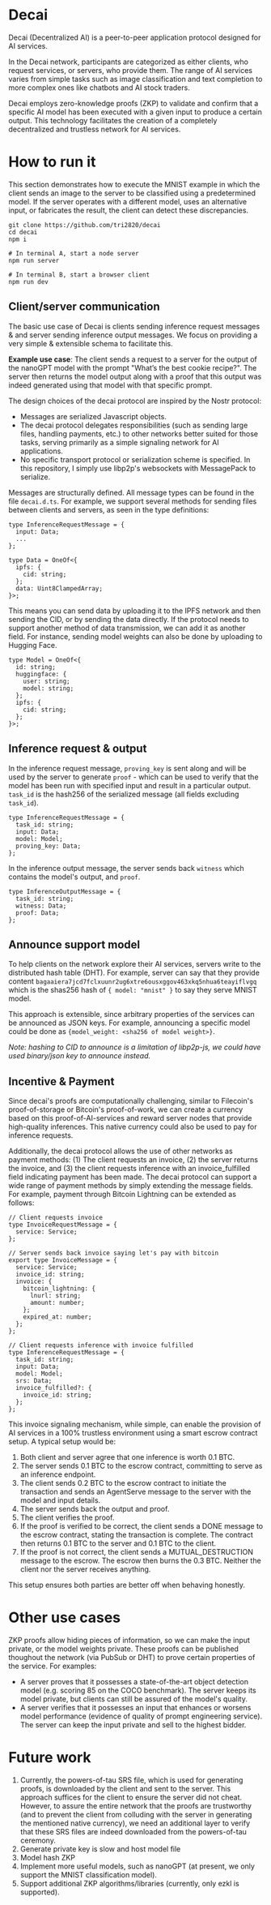 # Decai

Decai (Decentralized AI) is a peer-to-peer application protocol designed for AI services. 

In the Decai network, participants are categorized as either clients, who request services, or servers, who provide them. The range of AI services varies from simple tasks such as image classification and text completion to more complex ones like chatbots and AI stock traders.

Decai employs zero-knowledge proofs (ZKP) to validate and confirm that a specific AI model has been executed with a given input to produce a certain output. This technology facilitates the creation of a completely decentralized and trustless network for AI services.

# How to run it
This section demonstrates how to execute the MNIST example in which the client sends an image to the server to be classified using a predetermined model. If the server operates with a different model, uses an alternative input, or fabricates the result, the client can detect these discrepancies.


```
git clone https://github.com/tri2820/decai
cd decai
npm i

# In terminal A, start a node server
npm run server

# In terminal B, start a browser client
npm run dev
```

## Client/server communication
The basic use case of Decai is clients sending inference request messages & and server sending inference output messages. We focus on providing a very simple & extensible schema to facilitate this.

**Example use case**: The client sends a request to a server for the output of the nanoGPT model with the prompt "What’s the best cookie recipe?". The server then returns the model output along with a proof that this output was indeed generated using that model with that specific prompt.

The design choices of the decai protocol are inspired by the Nostr protocol:
- Messages are serialized Javascript objects.
- The decai protocol delegates responsibilities (such as sending large files, handling payments, etc.) to other networks better suited for those tasks, serving primarily as a simple signaling network for AI applications.
- No specific transport protocol or serialization scheme is specified. In this repository, I simply use libp2p's websockets with MessagePack to serialize.

Messages are structurally defined. All message types can be found in the file `decai.d.ts`. For example, we support several methods for sending files between clients and servers, as seen in the type definitions:

```
type InferenceRequestMessage = {
  input: Data;
  ...
};

type Data = OneOf<{
  ipfs: {
    cid: string;
  };
  data: Uint8ClampedArray;
}>;
```

This means you can send data by uploading it to the IPFS network and then sending the CID, or by sending the data directly. If the protocol needs to support another method of data transmission, we can add it as another field. For instance, sending model weights can also be done by uploading to Hugging Face.

```
type Model = OneOf<{
  id: string;
  huggingface: {
    user: string;
    model: string;
  };
  ipfs: {
    cid: string;
  };
}>;
```


## Inference request & output
In the inference request message, `proving_key` is sent along and will be used by the server to generate `proof` - which can be used to verify that the model has been run with specified input and result in a particular output. `task_id` is the hash256 of the serialized message (all fields excluding `task_id`).

```
type InferenceRequestMessage = {
  task_id: string;
  input: Data;
  model: Model;
  proving_key: Data;
};
```

In the inference output message, the server sends back `witness` which contains the model's output, and `proof`. 
```
type InferenceOutputMessage = {
  task_id: string;
  witness: Data;
  proof: Data;
};
```

## Announce support model
To help clients on the network explore their AI services, servers write to the distributed hash table (DHT). For example, server can say that they provide content `bagaaiera7jcd7fclxuunr2ug6xtre6ousxggov463xkq5nhua6teayiflvgq` which is the shas256 hash of `{ model: "mnist" }` to say they serve MNIST model. 

This approach is extensible, since arbitrary properties of the services can be announced as JSON keys. For example, announcing a specific model could be done as `{model_weight: <sha256 of model weight>}`.

_Note: hashing to CID to announce is a limitation of libp2p-js, we could have used binary/json key to announce instead._

## Incentive & Payment

Since decai's proofs are computationally challenging, similar to Filecoin's proof-of-storage or Bitcoin's proof-of-work, we can create a currency based on this proof-of-AI-services and reward server nodes that provide high-quality inferences. This native currency could also be used to pay for inference requests.

Additionally, the decai protocol allows the use of other networks as payment methods: (1) The client requests an invoice, (2) the server returns the invoice, and (3) the client requests inference with an invoice_fulfilled field indicating payment has been made. The decai protocol can support a wide range of payment methods by simply extending the message fields. For example, payment through Bitcoin Lightning can be extended as follows:
```
// Client requests invoice
type InvoiceRequestMessage = {
  service: Service;
};

// Server sends back invoice saying let's pay with bitcoin
export type InvoiceMessage = {
  service: Service;
  invoice_id: string;
  invoice: {
    bitcoin_lightning: {
      lnurl: string;
      amount: number;
    };
    expired_at: number;
  };
};

// Client requests inference with invoice fulfilled
type InferenceRequestMessage = {
  task_id: string;
  input: Data;
  model: Model;
  srs: Data;
  invoice_fulfilled?: {
    invoice_id: string;
  };
};
```


This invoice signaling mechanism, while simple, can enable the provision of AI services in a 100% trustless environment using a smart escrow contract setup. A typical setup would be:
1. Both client and server agree that one inference is worth 0.1 BTC.
2. The server sends 0.1 BTC to the escrow contract, committing to serve as an inference endpoint.
3. The client sends 0.2 BTC to the escrow contract to initiate the transaction and sends an AgentServe message to the server with the model and input details.
4. The server sends back the output and proof.
5. The client verifies the proof.
6. If the proof is verified to be correct, the client sends a DONE message to the escrow contract, stating the transaction is complete. The contract then returns 0.1 BTC to the server and 0.1 BTC to the client.
7. If the proof is not correct, the client sends a MUTUAL_DESTRUCTION message to the escrow. The escrow then burns the 0.3 BTC. Neither the client nor the server receives anything.

This setup ensures both parties are better off when behaving honestly.


# Other use cases
ZKP proofs allow hiding pieces of information, so we can make the input private, or the model weights private. These proofs can be published thoughout the network (via PubSub or DHT) to prove certain properties of the service. For examples:
- A server proves that it possesses a state-of-the-art object detection model (e.g. scoring 85 on the COCO benchmark). The server keeps its model private, but clients can still be assured of the model's quality.
- A server verifies that it possesses an input that enhances or worsens model performance (evidence of quality of prompt engineering service). The server can keep the input private and sell to the highest bidder.

# Future work
1. Currently, the powers-of-tau SRS file, which is used for generating proofs, is downloaded by the client and sent to the server. This approach suffices for the client to ensure the server did not cheat. However, to assure the entire network that the proofs are trustworthy (and to prevent the client from colluding with the server in generating the mentioned native currency), we need an additional layer to verify that these SRS files are indeed downloaded from the powers-of-tau ceremony.
2. Generate private key is slow and host model file
3. Model hash ZKP
4. Implement more useful models, such as nanoGPT (at present, we only support the MNIST classification model).
5. Support additional ZKP algorithms/libraries (currently, only ezkl is supported).
